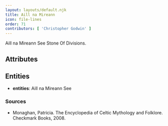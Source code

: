 ```yaml
---
layout: layouts/default.njk
title: Aill na Mireann
icon: file-lines
order: 71
contributors: [ 'Christopher Godwin' ]
---
```

Aill na Mireann See Stone Of Divisions.

## Attributes


## Entities

- **entities**: Aill na Mireann See

### Sources

- Monaghan, Patricia. The Encyclopedia of Celtic Mythology and Folklore. Checkmark Books, 2008.

